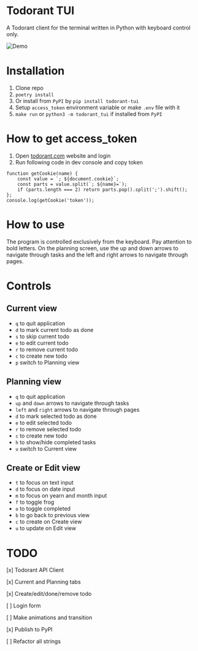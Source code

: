 # Todorant TUI

A Todorant client for the terminal written in Python with keyboard control only.

![Demo](https://s8.gifyu.com/images/demo99abae2d82f2ccfd.gif)

# Installation

1. Clone repo
2. `poetry install`
3. Or install from `PyPI` by `pip install todorant-tui`
4. Setup `access_token` environment variable or make `.env` file with it
5. `make run` or `python3 -m todorant_tui` if installed from `PyPI`

# How to get access_token

1. Open [todorant.com](https://todorant.com) website and login
2. Run following code in dev console and copy token
```
function getCookie(name) {
    const value = `; ${document.cookie}`;
    const parts = value.split(`; ${name}=`);
    if (parts.length === 2) return parts.pop().split(';').shift();
};
console.log(getCookie('token'));
```

# How to use

The program is controlled exclusively from the keyboard. Pay attention to bold letters. On the planning screen, use the up and down arrows to navigate through tasks and the left and right arrows to navigate through pages.

# Controls

## Current view

* `q` to quit application
* `d` to mark current todo as done
* `s` to skip current todo
* `e` to edit current todo
* `r` to remove current todo
* `c` to create new todo
* `p` switch to Planning view

## Planning view

* `q` to quit application
* `up` and `down` arrows to navigate through tasks
* `left` and `right` arrows to navigate through pages
* `d` to mark selected todo as done
* `e` to edit selected todo
* `r` to remove selected todo
* `c` to create new todo
* `h` to show/hide completed tasks
* `u` switch to Current view

## Create or Edit view
* `t` to focus on text input
* `d` to focus on date input
* `m` to focus on yearn and month input
* `f` to toggle frog
* `o` to toggle completed
* `b` to go back to previous view
* `c` to create on Create view
* `u` to update on Edit view


# TODO
[x] Todorant API Client

[x] Current and Planning tabs

[x] Create/edit/done/remove todo

[ ] Login form

[ ] Make animations and transition

[x] Publish to PyPI

[ ] Refactor all strings
